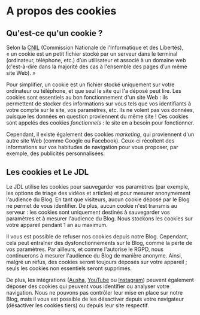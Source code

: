 # A propos des cookies

## Qu'est-ce qu'un cookie ?

Selon la [CNIL](https://www.cnil.fr/fr/definition/cookie) (Commission Nationale de l'Informatique et des Libertés), «&nbsp;un cookie est un petit fichier stocké par un serveur dans le terminal (ordinateur, téléphone, etc.) d’un utilisateur et associé à un domaine web (c'est-à-dire dans la majorité des cas à l'ensemble des pages d’un même site Web).&nbsp;»

Pour simplifier, un cookie est un fichier stocké uniquement sur votre ordinateur ou téléphone, et que seul le site qui l'a déposé peut lire. Les cookies sont essentiels au bon fonctionnement d'un site Web : ils permettent de stocker des informations sur vous tels que vos identifiants à votre compte sur le site, vos paramètres, etc. Ils ne volent pas vos données, puisque les données en question proviennent du même site ! Ces cookies sont appelés des cookies *fonctionnels* : le site en a besoin pour fonctionner.

Cependant, il existe également des cookies *marketing*, qui proviennent d'un autre site Web (comme Google ou Facebook). Ceux-ci récoltent des informations sur vos habitudes de navigation pour vous proposer, par exemple, des publicités personnalisées.

## Les cookies et Le JDL

Le JDL utilise les cookies pour sauvegarder vos paramètres (par exemple, les options de triage des vidéos et articles) et pour mesurer anonymement l'audience du Blog. En tant que visiteurs, aucun cookie déposé par le Blog ne permet de vous identifier. De plus, aucun cookie n'est transmis au serveur : les cookies sont uniquement destinés à sauvegarder vos paramètres et à mesurer l'audience du Blog. Nous stockons les cookies sur votre appareil pendant 1 an au maximum.

Il vous est possible de refuser nos cookies depuis notre Blog. Cependant, cela peut entraîner des dysfonctionnements sur le Blog, comme la perte de vos paramètres. Par ailleurs, et comme l'autorise le RGPD, nous continuerons à mesurer l'audience du Blog de manière anonyme. Ainsi, malgré un refus, des cookies seront toujours déposés sur votre appareil ; seuls les cookies non essentiels seront supprimés.

De plus, les intégrations ([Ausha](https://www.ausha.co/fr/), [YouTube](https://consent.youtube.com/d?continue=https://www.youtube.com/%3Fcbrd%3D1&gl=FR&m=0&pc=yt&cm=2&hl=fr&src=2) ou [Instagram](https://www.instagram.com/accounts/cookie_settings/)) peuvent également déposer des cookies qui peuvent vous identifier ou analyser votre navigation. Nous ne pouvons pas contrôler leur mise en place sur notre Blog, mais il vous est possible de les désactiver depuis votre navigateur (désactiver les cookies tiers) ou depuis leur site respectif.